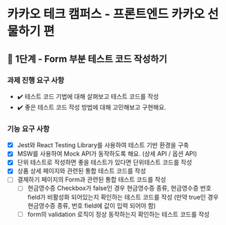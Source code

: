 # 카카오 테크 캠퍼스 - 프론트엔드 카카오 선물하기 편

## 🚀 1단계 - Form 부분 테스트 코드 작성하기

### 과제 진행 요구 사항

- ✔️ 테스트 코드 기법에 대해 살펴보고 테스트 코드를 작성
- ✔️ 좋은 테스트 코드 작성 방법에 대해 고민해보고 구현해요.

### 기능 요구 사항

- [x] Jest와 React Testing Library를 사용하여 테스트 기반 환경을 구축
- [x] MSW를 사용하여 Mock API가 동작하도록 해요. (상세 API / 옵션 API)
- [x] 단위 테스트로 작성하면 좋을 테스트가 있다면 단위테스트 코드를 작성
- [x] 상품 상세 페이지와 관련된 통합 테스트 코드를 작성
- [ ] 결제하기 페이지의 Form과 관련된 통합 테스트 코드를 작성
  - [ ] 현금영수증 Checkbox가 false인 경우 현금영수증 종류, 현금영수증 번호 field가 비활성화 되어있는지 확인하는 테스트 코드를 작성 (만약 true인 경우 현금영수증 종류, 번호 field에 값이 입력 되어야 함)
  - [ ] form의 validation 로직이 정상 동작하는지 확인하는 테스트 코드를 작성
